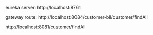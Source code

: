 eureka server: http://localhost:8761

gateway route: http://localhost:8084/customer-bll/customer/findAll

http://localhost:8081/customer/findAll